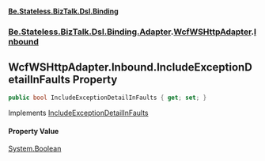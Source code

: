 #### [Be.Stateless.BizTalk.Dsl.Binding](README.md 'README')
### [Be.Stateless.BizTalk.Dsl.Binding.Adapter](Be.Stateless.BizTalk.Dsl.Binding.Adapter.md 'Be.Stateless.BizTalk.Dsl.Binding.Adapter').[WcfWSHttpAdapter](WcfWSHttpAdapter.md 'Be.Stateless.BizTalk.Dsl.Binding.Adapter.WcfWSHttpAdapter').[Inbound](WcfWSHttpAdapter.Inbound.md 'Be.Stateless.BizTalk.Dsl.Binding.Adapter.WcfWSHttpAdapter.Inbound')

## WcfWSHttpAdapter.Inbound.IncludeExceptionDetailInFaults Property

```csharp
public bool IncludeExceptionDetailInFaults { get; set; }
```

Implements [IncludeExceptionDetailInFaults](IAdapterConfigInboundIncludeExceptionDetailInFaults.IncludeExceptionDetailInFaults.md 'Be.Stateless.BizTalk.Dsl.Binding.Adapter.IAdapterConfigInboundIncludeExceptionDetailInFaults.IncludeExceptionDetailInFaults')

#### Property Value
[System.Boolean](https://docs.microsoft.com/en-us/dotnet/api/System.Boolean 'System.Boolean')